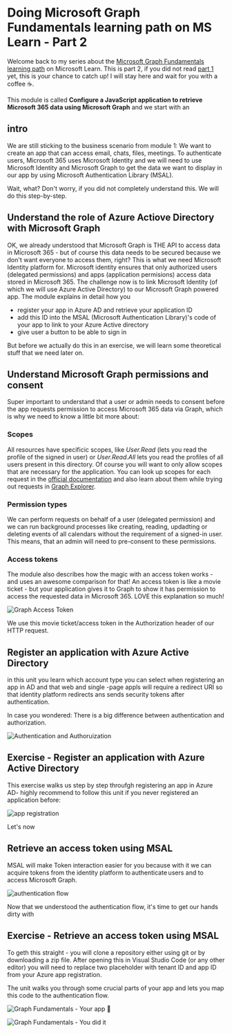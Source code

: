 # Doing Microsoft Graph Fundamentals learning path on MS Learn - Part 2

Welcome back to my series about the [Microsoft Graph Fundamentals learning path](https://docs.microsoft.com/en-us/learn/paths/m365-msgraph-fundamentals/) on Microsoft Learn. This is part 2, if you did not read [part 1](https://m365princess.com/microsoft-graph-fundamentals-learning-path-module-1/) yet, this is your chance to catch up! I will stay here and wait for you with a coffee ☕. 

This module is called **Configure a JavaScript application to retrieve Microsoft 365 data using Microsoft Graph** and we start with an

## intro

We are still sticking to the business scenario from module 1: We want to create an app that can access email, chats, files, meetings. To authenticate users, Microsoft 365 uses Microsoft Identity and we will need to use Microsoft Identity and Microsoft Graph to get the data we want to display in our app by using Microsoft Authentication Library (MSAL).

Wait, what? Don't worry, if you did not completely understand this. We will do this step-by-step.

## Understand the role of Azure Actiove Directory with Microsoft Graph

OK, we already understood that Microsoft Graph is THE API to access data in Microsoft 365 - but of course this data needs to be secured because we don't want everyone to access them, right? This is what we need Microsoft Identity platform for. Microsoft identity ensures that only authorized users (delegated permissions) and apps (application permisions) access data stored in Microsoft 365. The challenge now is to link Microsoft Identity (of which we will use Azure Active Directory) to our Microsoft Graph powered app. The module explains in detail how you 

* register your app in Azure AD and retrieve your application ID
* add this ID into the MSAL (Microsoft Authentication Library)'s code of your app to link to your Azure Active directory
* give user a button to be able to sign in

But before we actually do this in an exercise, we will learn some theoretical stuff that we need later on. 

## Understand Microsoft Graph permissions and consent

Super important to understand that a user or admin needs to consent before the app requests permission to access Microsoft 365 data via Graph, which is why we need to know a little bit more about:

### Scopes

All resources have specificic scopes, like *User.Read* (lets you read the profile of the signed in user) or *User.Read.All* lets you read the profiles of all users present in this directory. Of course you will want to only allow scopes that are necessary for the application. You can look up scopes for each request in the [official documentation](https://docs.microsoft.com/en-us/graph/api/overview?toc=.%2Fref%2Ftoc.json&view=graph-rest-1.0) and also learn about them while trying out requests in [Graph Explorer](https://aka.ms/ge).

### Permission types

We can perform requests on behalf of a user (delegated permission) and we can run background processes like creating, reading, updadting or deleting events of all calendars without the requirement of a signed-in user. This means, that an admin will need to pre-consent to these permissions. 

### Access tokens 

The module also describes how the magic with an access token works - and uses an awesome comparison for that! An access token is like a movie ticket - but your application gives it to Graph to show it has permission to access the requested data in Microsoft 365. LOVE this explanation so much! 

![Graph Access Token](https://github.com/LuiseFreese/blog/blob/main/media/GraphFun/GraphAccessTokenTicket.png)

We use this movie ticket/access token in the Authorization header of our HTTP request. 

## Register an application with Azure Active Directory

in this unit you learn which account type you can select when registering an app in AD and that web and single -page appls will require a redirect URI so that identity platform redirects ans sends security tokens after authentication. 

In case you wondered: There is a big difference between authentication and authorization. 

![Authentication and Authoruization](https://github.com/LuiseFreese/blog/blob/main/media/GraphFun/GraphFunAuth.png)

## Exercise - Register an application with Azure Active Directory

This exercise walks us step by step throufgh registering an app in Azure AD- highly recommend to follow this unit if you never registered an application before:

![app registration](https://github.com/LuiseFreese/blog/blob/main/media/GraphFun/appreg.png)

Let's now 

## Retrieve an access token using MSAL

MSAL will make Token interaction easier for you because with it we can acquire tokens from the identity platform to authenticate users and to access Microsoft Graph. 

![authentication flow](https://github.com/LuiseFreese/blog/blob/main/media/GraphFun/auth.gif)

Now that we understood the authentication flow, it's time to get our hands dirty with

## Exercise - Retrieve an access token using MSAL

To geth this straight - you will clone a repository either using git or by downloading a zip file. After opening this in Visual Studio Code (or any other editor) you will need to replace two placeholder with tenant ID and app ID from your Azure app registration. 

The unit walks you through some crucial parts of your app and lets you map this code to the authentication flow. 


![Graph Fundamentals - Your app 🚀](https://github.com/LuiseFreese/blog/blob/main/media/GraphFun/app.png)

![Graph Fundamentals - You did it](https://github.com/LuiseFreese/blog/blob/main/media/GraphFun/GraphFun-didit2.png)



